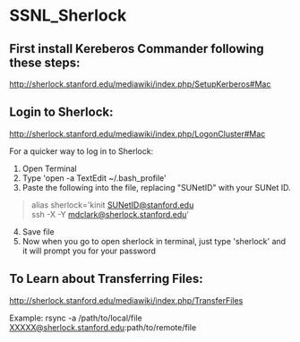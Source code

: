 # SSNL_Sherlock

## First install Kereberos Commander following these steps:   
http://sherlock.stanford.edu/mediawiki/index.php/SetupKerberos#Mac

## Login to Sherlock:  
http://sherlock.stanford.edu/mediawiki/index.php/LogonCluster#Mac

For a quicker way to log in to Sherlock:  

1. Open Terminal  
2. Type 'open -a TextEdit ~/.bash_profile'  
3. Paste the following into the file, replacing "SUNetID" with your SUNet ID.   

>alias sherlock='kinit SUNetID@stanford.edu  
>		ssh -X -Y mdclark@sherlock.stanford.edu'  

4. Save file  
5. Now when you go to open sherlock in terminal, just type 'sherlock' and it will prompt you for your password  

## To Learn about Transferring Files: 
http://sherlock.stanford.edu/mediawiki/index.php/TransferFiles

Example:
rsync -a /path/to/local/file XXXXX@sherlock.stanford.edu:path/to/remote/file
